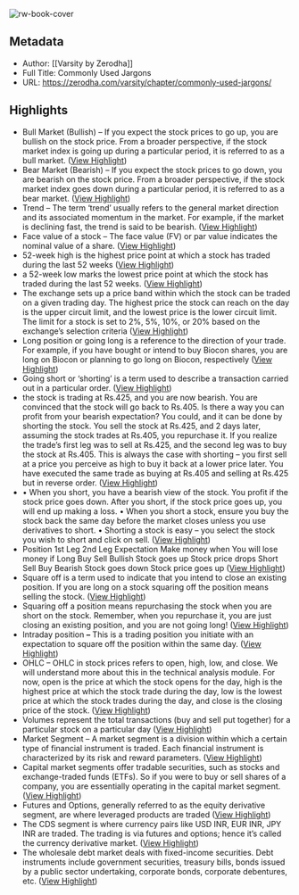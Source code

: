 ![rw-book-cover](https://zerodha.com/varsity/wp-content/themes/varsity/images/favicon.png)

## Metadata
- Author: [[Varsity by Zerodha]]
- Full Title: Commonly Used Jargons
- URL: https://zerodha.com/varsity/chapter/commonly-used-jargons/

## Highlights
- Bull Market (Bullish) *–* If you expect the stock prices to go up, you are bullish on the stock price. From a broader perspective, if the stock market index is going up during a particular period, it is referred to as a bull market. ([View Highlight](https://read.readwise.io/read/01h13r3nff8nkpjrwmmc4xrsy9))
- Bear Market (Bearish) *–* If you expect the stock prices to go down, you are bearish on the stock price. From a broader perspective, if the stock market index goes down during a particular period, it is referred to as a bear market. ([View Highlight](https://read.readwise.io/read/01h13r475fmgmy9xt66caqgy28))
- Trend *–* The term ‘trend’ usually refers to the general market direction and its associated momentum in the market. For example, if the market is declining fast, the trend is said to be bearish. ([View Highlight](https://read.readwise.io/read/01h13r4kgk0k12yz9d2a2a76db))
- Face value of a stock – The face value (FV) or par value indicates the nominal value of a share. ([View Highlight](https://read.readwise.io/read/01h13r5sx59z6269rwqcjrzptm))
- 52-week high is the highest price point at which a stock has traded during the last 52 weeks ([View Highlight](https://read.readwise.io/read/01h13r6g1f0v2vd5r5sqm69qpt))
- a 52-week low marks the lowest price point at which the stock has traded during the last 52 weeks. ([View Highlight](https://read.readwise.io/read/01h13r6p7nm604gfk3757sm5hc))
- The exchange sets up a price band within which the stock can be traded on a given trading day. The highest price the stock can reach on the day is the upper circuit limit, and the lowest price is the lower circuit limit. The limit for a stock is set to 2%, 5%, 10%, or 20% based on the exchange’s selection criteria ([View Highlight](https://read.readwise.io/read/01h13rangwgm0bfzz8x4st06tq))
- Long position or going long is a reference to the direction of your trade. For example, if you have bought or intend to buy Biocon shares, you are long on Biocon or planning to go long on Biocon, respectively ([View Highlight](https://read.readwise.io/read/01h13re9jf6343y3wbc068ypmg))
- Going short or ‘shorting’ is a term used to describe a transaction carried out in a particular order. ([View Highlight](https://read.readwise.io/read/01h13rqshgc6j4sfcqkyce0bb9))
- the stock is trading at Rs.425, and you are now bearish. You are convinced that the stock will go back to Rs.405. Is there a way you can profit from your bearish expectation? You could, and it can be done by shorting the stock.
  You sell the stock at Rs.425, and 2 days later, assuming the stock trades at Rs.405, you repurchase it.
  If you realize the trade’s first leg was to sell at Rs.425, and the second leg was to buy the stock at Rs.405. This is always the case with shorting – you first sell at a price you perceive as high to buy it back at a lower price later.
  You have executed the same trade as buying at Rs.405 and selling at Rs.425 but in reverse order. ([View Highlight](https://read.readwise.io/read/01h13rrhze51qg8ngvbgbfnj8r))
- • When you short, you have a bearish view of the stock. You profit if the stock price goes down. After you short, if the stock price goes up, you will end up making a loss.
  • When you short a stock, ensure you buy the stock back the same day before the market closes unless you use derivatives to short.
  • Shorting a stock is easy – you select the stock you wish to short and click on sell. ([View Highlight](https://read.readwise.io/read/01h13rx1x1bnngv5x8jetshf6t))
- Position 1st Leg 2nd Leg Expectation Make money when You will lose money if Long Buy Sell Bullish Stock goes up Stock price drops Short Sell Buy Bearish Stock goes down Stock price goes up ([View Highlight](https://read.readwise.io/read/01h13rxj12tnz63pbbpyerd30k))
- Square off is a term used to indicate that you intend to close an existing position. If you are long on a stock squaring off the position means selling the stock. ([View Highlight](https://read.readwise.io/read/01h13rzj5vwxmjw16jaccw7xqq))
- Squaring off a position means repurchasing the stock when you are short on the stock. Remember, when you repurchase it, you are just closing an existing position, and you are not going long! ([View Highlight](https://read.readwise.io/read/01h13rznmp7phaf71mhmwm6ayc))
- Intraday position ***–*** This is a trading position you initiate with an expectation to square off the position within the same day. ([View Highlight](https://read.readwise.io/read/01h13s02bnvnw7qtrvsbp1gg1p))
- OHLC ­– OHLC in stock prices refers to open, high, low, and close. We will understand more about this in the technical analysis module. For now, open is the price at which the stock opens for the day, high is the highest price at which the stock trade during the day, low is the lowest price at which the stock trades during the day, and close is the closing price of the stock. ([View Highlight](https://read.readwise.io/read/01h13s0h3kcyqtp8z06ga5zhsb))
- Volumes represent the total transactions (buy and sell put together) for a particular stock on a particular day ([View Highlight](https://read.readwise.io/read/01h13s11aynmtgqj26b7fwbv5k))
- Market Segment – A market segment is a division within which a certain type of financial instrument is traded. Each financial instrument is characterized by its risk and reward parameters. ([View Highlight](https://read.readwise.io/read/01h13s1p8aqrymanz0e08qcgdj))
- Capital market segments offer tradable securities, such as stocks and exchange-traded funds (ETFs). So if you were to buy or sell shares of a company, you are essentially operating in the capital market segment. ([View Highlight](https://read.readwise.io/read/01h13s2668mwzgpge2xq70aem0))
- Futures and Options, generally referred to as the equity derivative segment, are where leveraged products are traded ([View Highlight](https://read.readwise.io/read/01h13s2nfzw22nr2qayqqpx2kj))
- The CDS segment is where currency pairs like USD INR, EUR INR, JPY INR are traded. The trading is via futures and options; hence it’s called the currency derivative market. ([View Highlight](https://read.readwise.io/read/01h13s2wsmkfxyem8c4xpymj2a))
- The wholesale debt market deals with fixed-income securities. Debt instruments include government securities, treasury bills, bonds issued by a public sector undertaking, corporate bonds, corporate debentures, etc. ([View Highlight](https://read.readwise.io/read/01h13s38kayypfr3hwp01qfa1x))
